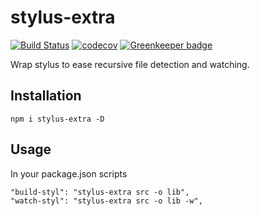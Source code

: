 # stylus-extra

[![Build Status](https://travis-ci.org/Alexgalinier/stylus-exta.svg?branch=master)](https://travis-ci.org/Alexgalinier/stylus-exta)
[![codecov](https://codecov.io/gh/Alexgalinier/stylus-exta/branch/develop/graph/badge.svg)](https://codecov.io/gh/Alexgalinier/stylus-exta)
[![Greenkeeper badge](https://badges.greenkeeper.io/Alexgalinier/stylus-exta.svg)](https://greenkeeper.io/)

Wrap stylus to ease recursive file detection and watching.

## Installation

```
npm i stylus-extra -D
```

## Usage

In your package.json scripts
```
"build-styl": "stylus-extra src -o lib",
"watch-styl": "stylus-extra src -o lib -w",
```

